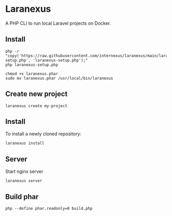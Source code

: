 # Laranexus
A PHP CLI to run local Laravel projects on Docker.
## Install
```
php -r "copy('https://raw.githubusercontent.com/internexus/laranexus/main/laranexus-setup.php', 'laranexus-setup.php');"
php laranexus-setup.php
```

```
chmod +x laranexus.phar
sudo mv laranexus.phar /usr/local/bin/laranexus
```
## Create new project
```
laranexus create my-project
```

## Install
To install a newly cloned repository:

```
laranexus install
```

## Server
Start nginx server
```
laranexus server
```

## Build phar
```
php --define phar.readonly=0 build.php
```

